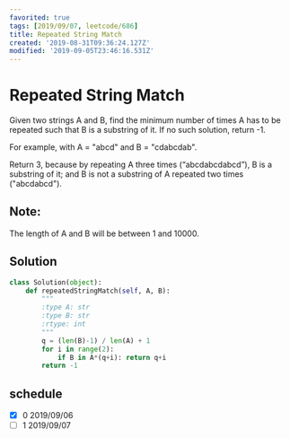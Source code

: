 ```yaml
---
favorited: true
tags: [2019/09/07, leetcode/686]
title: Repeated String Match
created: '2019-08-31T09:36:24.127Z'
modified: '2019-09-05T23:46:16.531Z'
---
```


# Repeated String Match

Given two strings A and B, find the minimum number of times A has to be repeated such that B is a substring of it. If no such solution, return -1.

For example, with A = "abcd" and B = "cdabcdab".

Return 3, because by repeating A three times (“abcdabcdabcd”), B is a substring of it; and B is not a substring of A repeated two times ("abcdabcd").

## Note:

The length of A and B will be between 1 and 10000.

## Solution

```python
class Solution(object):
    def repeatedStringMatch(self, A, B):
        """
        :type A: str
        :type B: str
        :rtype: int
        """
        q = (len(B)-1) / len(A) + 1
        for i in range(2):
            if B in A*(q+i): return q+i
        return -1
```

## schedule

* [x] 0 2019/09/06
* [ ] 1 2019/09/07
